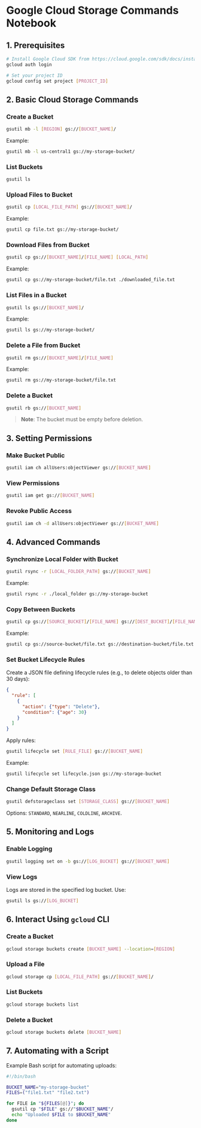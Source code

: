 # Google Cloud Storage Commands Notebook

## 1. Prerequisites
```bash
# Install Google Cloud SDK from https://cloud.google.com/sdk/docs/install
gcloud auth login

# Set your project ID
gcloud config set project [PROJECT_ID]
```

## 2. Basic Cloud Storage Commands

### Create a Bucket
```bash
gsutil mb -l [REGION] gs://[BUCKET_NAME]/
```
Example:
```bash
gsutil mb -l us-central1 gs://my-storage-bucket/
```

### List Buckets
```bash
gsutil ls
```

### Upload Files to Bucket
```bash
gsutil cp [LOCAL_FILE_PATH] gs://[BUCKET_NAME]/
```
Example:
```bash
gsutil cp file.txt gs://my-storage-bucket/
```

### Download Files from Bucket
```bash
gsutil cp gs://[BUCKET_NAME]/[FILE_NAME] [LOCAL_PATH]
```
Example:
```bash
gsutil cp gs://my-storage-bucket/file.txt ./downloaded_file.txt
```

### List Files in a Bucket
```bash
gsutil ls gs://[BUCKET_NAME]/
```
Example:
```bash
gsutil ls gs://my-storage-bucket/
```

### Delete a File from Bucket
```bash
gsutil rm gs://[BUCKET_NAME]/[FILE_NAME]
```
Example:
```bash
gsutil rm gs://my-storage-bucket/file.txt
```

### Delete a Bucket
```bash
gsutil rb gs://[BUCKET_NAME]
```
> **Note**: The bucket must be empty before deletion.

## 3. Setting Permissions

### Make Bucket Public
```bash
gsutil iam ch allUsers:objectViewer gs://[BUCKET_NAME]
```

### View Permissions
```bash
gsutil iam get gs://[BUCKET_NAME]
```

### Revoke Public Access
```bash
gsutil iam ch -d allUsers:objectViewer gs://[BUCKET_NAME]
```

## 4. Advanced Commands

### Synchronize Local Folder with Bucket
```bash
gsutil rsync -r [LOCAL_FOLDER_PATH] gs://[BUCKET_NAME]
```
Example:
```bash
gsutil rsync -r ./local_folder gs://my-storage-bucket
```

### Copy Between Buckets
```bash
gsutil cp gs://[SOURCE_BUCKET]/[FILE_NAME] gs://[DEST_BUCKET]/[FILE_NAME]
```
Example:
```bash
gsutil cp gs://source-bucket/file.txt gs://destination-bucket/file.txt
```

### Set Bucket Lifecycle Rules
Create a JSON file defining lifecycle rules (e.g., to delete objects older than 30 days):
```json
{
  "rule": [
    {
      "action": {"type": "Delete"},
      "condition": {"age": 30}
    }
  ]
}
```
Apply rules:
```bash
gsutil lifecycle set [RULE_FILE] gs://[BUCKET_NAME]
```
Example:
```bash
gsutil lifecycle set lifecycle.json gs://my-storage-bucket
```

### Change Default Storage Class
```bash
gsutil defstorageclass set [STORAGE_CLASS] gs://[BUCKET_NAME]
```
Options: `STANDARD`, `NEARLINE`, `COLDLINE`, `ARCHIVE`.

## 5. Monitoring and Logs

### Enable Logging
```bash
gsutil logging set on -b gs://[LOG_BUCKET] gs://[BUCKET_NAME]
```

### View Logs
Logs are stored in the specified log bucket. Use:
```bash
gsutil ls gs://[LOG_BUCKET]
```

## 6. Interact Using `gcloud` CLI

### Create a Bucket
```bash
gcloud storage buckets create [BUCKET_NAME] --location=[REGION]
```

### Upload a File
```bash
gcloud storage cp [LOCAL_FILE_PATH] gs://[BUCKET_NAME]/
```

### List Buckets
```bash
gcloud storage buckets list
```

### Delete a Bucket
```bash
gcloud storage buckets delete [BUCKET_NAME]
```

## 7. Automating with a Script
Example Bash script for automating uploads:
```bash
#!/bin/bash

BUCKET_NAME="my-storage-bucket"
FILES=("file1.txt" "file2.txt")

for FILE in "${FILES[@]}"; do
  gsutil cp "$FILE" gs://"$BUCKET_NAME"/
  echo "Uploaded $FILE to $BUCKET_NAME"
done

